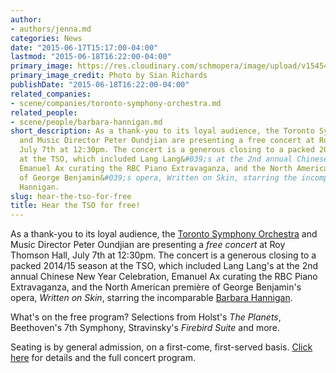 ```yaml
---
author:
- authors/jenna.md
categories: News
date: "2015-06-17T15:17:00-04:00"
lastmod: "2015-06-18T16:22:00-04:00"
primary_image: https://res.cloudinary.com/schmopera/image/upload/v1545409169/media/webhook-uploads/1434568911262/TSOOundjian.jpg.jpg
primary_image_credit: Photo by Sian Richards
publishDate: "2015-06-18T16:22:00-04:00"
related_companies:
- scene/companies/toronto-symphony-orchestra.md
related_people:
- scene/people/barbara-hannigan.md
short_description: As a thank-you to its loyal audience, the Toronto Symphony Orchestra
  and Music Director Peter Oundjian are presenting a free concert at Roy Thomson Hall,
  July 7th at 12:30pm. The concert is a generous closing to a packed 2014/15 season
  at the TSO, which included Lang Lang&#039;s at the 2nd annual Chinese New Year Celebration,
  Emanuel Ax curating the RBC Piano Extravaganza, and the North American première
  of George Benjamin&#039;s opera, Written on Skin, starring the incomparable Barbara
  Hannigan.
slug: hear-the-tso-for-free
title: Hear the TSO for free!
---
```


As a thank-you to its loyal audience, the [Toronto Symphony Orchestra](/scene/companies/toronto-symphony-orchestra/) and Music Director Peter Oundjian are presenting a *free concert* at Roy Thomson Hall, July 7th at 12:30pm. The concert is a generous closing to a packed 2014/15 season at the TSO, which included Lang Lang's at the 2nd annual Chinese New Year Celebration, Emanuel Ax curating the RBC Piano Extravaganza, and the North American première of George Benjamin's opera, *Written on Skin*, starring the incomparable [Barbara Hannigan](/scene/people/barbara-hannigan/).

What's on the free program? Selections from Holst's *The Planets*, Beethoven's 7th Symphony, Stravinsky's *Firebird Suite* and more. 

Seating is by general admission, on a first-come, first-served basis. [Click here](http://www.tso.ca/en-ca/concerts-and-tickets/2014-2015-Season/EventDetails/Thank-You-Toronto.aspx) for details and the full concert program.
